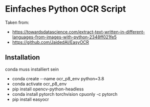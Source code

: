 
# Einfaches Python OCR Script
Taken from: 
- https://towardsdatascience.com/extract-text-written-in-different-languages-from-images-with-python-2348ff021fe5
- https://github.com/JaidedAI/EasyOCR


## Installation
conda muss installiert sein
- conda create --name ocr_p8_env python=3.8
- conda activate ocr_p8_env
- pip install opencv-python-headless
- conda install pytorch torchvision cpuonly -c pytorch
- pip install easyocr
